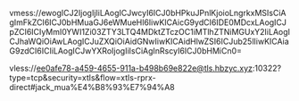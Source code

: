 vmess://ewogICJ2IjogIjIiLAogICJwcyI6ICJ0bHPkuJPnlKjoioLngrkxMSIsCiAgImFkZCI6ICJ0bHMuaGJ6eWMueHl6IiwKICAicG9ydCI6IDE0MDcxLAogICJpZCI6ICIyMmI0YWI1Zi03ZTY3LTQ4MDktZTczOC1iMTlhZTNiMGUxY2IiLAogICJhaWQiOiAwLAogICJuZXQiOiAidGNwIiwKICAidHlwZSI6ICJub25lIiwKICAiaG9zdCI6ICIiLAogICJwYXRoIjogIiIsCiAgInRscyI6ICJ0bHMiCn0=

vless://ee0afe78-a459-4655-911a-b498b69e822e@tls.hbzyc.xyz:10322?type=tcp&security=xtls&flow=xtls-rprx-direct#jack_mua%E4%B8%93%E7%94%A8
